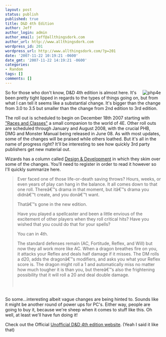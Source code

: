 ```yaml
---
layout: post
status: publish
published: true
title: D&D 4th Edition
author: Jeff
author_login: admin
author_email: jeff@allthingsdork.com
author_url: http://www.allthingsdork.com
wordpress_id: 201
wordpress_url: http://www.allthingsdork.com/?p=201
date: '2007-11-22 10:19:21 -0600'
date_gmt: '2007-11-22 14:19:21 -0600'
categories:
- Random
tags: []
comments: []
---
```

<p><a href="http://www.allthingsdork.com/wp-content/uploads/2007/11/phb.jpg" title="php4e"><img src="http://www.allthingsdork.com/wp-content/uploads/2007/11/phb.thumbnail.jpg" title="php4e" alt="php4e" align="right" /></a>So for those who don't know, D&amp;D 4th edition is almost here. It's been pretty tight lipped in regards to the types of things going on, but from what I can tell it seems like a substantial change. It's bigger than the change from 3.0 to 3.5 but smaller than the change from 2nd edition to 3rd edition.</p>
<p>The roll out is scheduled to begin on December 18th 2007 starting with <a href="http://www.amazon.com/Wizards-Presents-Classes-Michele-Carter/dp/0786948019" target="_blank">"Races and Classes"</a>  a small companion to the world of 4E. Other roll outs are scheduled through January and August 2008, with the crucial PHB, DMG and Monster Manual being released in June 08. As with most updates, some of the changes will be praised while others loathed. But it's all in the name of progress right? It'll be interesting to see how quickly 3rd party publishers get new material out.</p>
<p>Wizards has a column called <a href="http://www.wizards.com/default.asp?x=dnd/drdd/20071005&amp;authentic=true" target="_blank">Design &amp; Development</a> in which they skim over some of the changes. You'll need to register in order to read it however so I'll quickly summarize here.</p>
<blockquote>
<p align="left"> Ever faced one of those life-or-death saving throws? Hours, weeks, or even years of play can hang in the balance. It all comes down to that one roll. There&acirc;&euro;&trade;s drama in that moment, but it&acirc;&euro;&trade;s drama you didn&acirc;&euro;&trade;t create, and you don&acirc;&euro;&trade;t want.</p></p>
<p align="left">That&acirc;&euro;&trade;s gone in the new edition.</p></p>
<p align="left">Have you played a spellcaster and been a little envious of the excitement of other players when they roll critical hits? Have you wished that you could do that for your spells?</p></p>
<p align="left">You can in 4th.</p></p>
<p align="left">The standard defenses remain (AC, Fortitude, Reflex, and Will) but now they all work more like AC. When a dragon breathes fire on you, it attacks your Reflex and deals half damage if it misses. The DM rolls a d20, adds the dragon&acirc;&euro;&trade;s modifiers, and asks you what your Reflex score is. The dragon might roll a 1 and automatically miss no matter how much tougher it is than you, but there&acirc;&euro;&trade;s also the frightening possibility that it will roll a 20 and deal double damage.</p><br />
</blockquote><br />
So some...interesting albeit vague changes are being hinted to. Sounds like it might be another round of power ups for PC's. Either way, people are going to buy it, because we're sheep when it comes to stuff like this. Oh well, at least we'll have fun doing it!</p>
<p>Check out the Official <a href="http://www.enworld.org/index.php?page=4e#general" target="_blank">Unofficial D&amp;D 4th edition website</a>. (Yeah I said it like that)</p>
